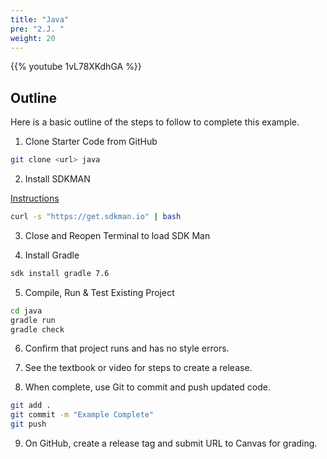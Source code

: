 ```yaml
---
title: "Java"
pre: "2.J. "
weight: 20
---
```


{{% youtube 1vL78XKdhGA %}}

## Outline

Here is a basic outline of the steps to follow to complete this example.

1. Clone Starter Code from GitHub

```bash
git clone <url> java
```

2. Install SDKMAN

[Instructions](https://sdkman.io/install)

```bash
curl -s "https://get.sdkman.io" | bash
```

3. Close and Reopen Terminal to load SDK Man

4. Install Gradle

```bash
sdk install gradle 7.6
```

5. Compile, Run & Test Existing Project

```bash
cd java
gradle run
gradle check
```

6. Confirm that project runs and has no style errors. 

7. See the textbook or video for steps to create a release.

8. When complete, use Git to commit and push updated code. 

```bash
git add .
git commit -m "Example Complete"
git push
```

9. On GitHub, create a release tag and submit URL to Canvas for grading. 
